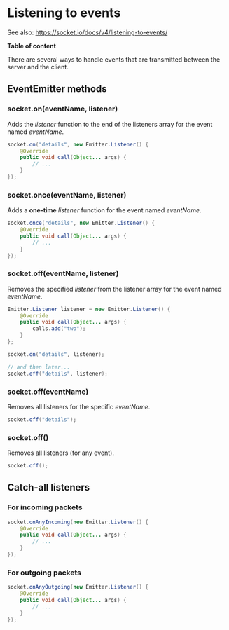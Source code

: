 # Listening to events

See also: https://socket.io/docs/v4/listening-to-events/

**Table of content**

<!-- MACRO{toc} -->

There are several ways to handle events that are transmitted between the server and the client.

## EventEmitter methods

### socket.on(eventName, listener)

Adds the *listener* function to the end of the listeners array for the event named *eventName*.

```java
socket.on("details", new Emitter.Listener() {
    @Override
    public void call(Object... args) {
        // ...
    }
});
```

### socket.once(eventName, listener)

Adds a **one-time** *listener* function for the event named *eventName*.

```java
socket.once("details", new Emitter.Listener() {
    @Override
    public void call(Object... args) {
        // ...
    }
});
```

### socket.off(eventName, listener)

Removes the specified *listener* from the listener array for the event named *eventName*.

```java
Emitter.Listener listener = new Emitter.Listener() {
    @Override
    public void call(Object... args) {
        calls.add("two");
    }
};

socket.on("details", listener);

// and then later...
socket.off("details", listener);
```

### socket.off(eventName)

Removes all listeners for the specific *eventName*.

```java
socket.off("details");
```

### socket.off()

Removes all listeners (for any event).

```java
socket.off();
```

## Catch-all listeners

### For incoming packets

```java
socket.onAnyIncoming(new Emitter.Listener() {
    @Override
    public void call(Object... args) {
        // ...
    }
});
```

### For outgoing packets

```java
socket.onAnyOutgoing(new Emitter.Listener() {
    @Override
    public void call(Object... args) {
        // ...
    }
});
```
